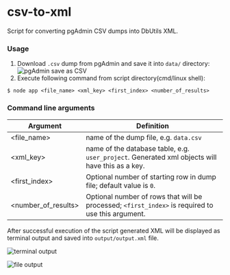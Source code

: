 # csv-to-xml

Script for converting pgAdmin CSV dumps into DbUtils XML.

### Usage

1. Download `.csv` dump from pgAdmin and save it into `data/` directory:
   ![pgAdmin save as CSV](https://image.prntscr.com/image/t4AFYGlBSHCr52ubyWgGWQ.png 'pgAdmin save as CSV')
2. Execute following command from script directory(cmd/linux shell):

```
$ node app <file_name> <xml_key> <first_index> <number_of_results>
```

### Command line arguments

| Argument            | Definition                                                                                        |
| ------------------- | ------------------------------------------------------------------------------------------------- |
| <file_name>         | name of the dump file, e.g. `data.csv`                                                            |
| <xml_key>           | name of the database table, e.g. `user_project`. Generated xml objects will have this as a key.   |
| <first_index>       | Optional number of starting row in dump file; default value is `0`.                               |
| <number_of_results> | Optional number of rows that will be processed; `<first_index>` is required to use this argument. |

After successful execution of the script generated XML will be displayed as terminal output and saved into `output/output.xml` file.

![terminal output](https://image.prntscr.com/image/IZleOzE1RY6Oo9tFK6k65g.png 'terminal output')

![file output](https://image.prntscr.com/image/SY3wtFy3QbenVCpFreXqIg.png 'file output')

